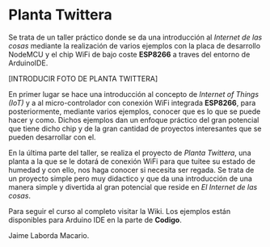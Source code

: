 # Planta Twittera

Se trata de un taller práctico donde se da una introducción al *Internet de las cosas* mediante la realización de varios ejemplos con la placa de desarrollo NodeMCU y el chip WiFi de bajo coste **ESP8266** a traves del entorno de ArduinoIDE.

[INTRODUCIR FOTO DE PLANTA TWITTERA]

En primer lugar se hace una introducción al concepto de *Internet of Things (IoT)* y a al micro-controlador con conexión WiFi integrada **ESP8266**, para posteriormente, mediante varios ejemplos, conocer que es lo que se puede hacer y como. Dichos ejemplos dan un enfoque práctico del gran potencial que tiene dicho chip y de la gran cantidad de proyectos interesantes que se pueden desarrollar con el.

En la última parte del taller, se realiza el proyecto de *Planta Twittera*, una planta a la que se le dotará de conexión WiFi para que tuitee su estado de humedad y con ello, nos haga conocer si necesita ser regada. Se trata de un proyecto simple pero muy didactico y que da una introducción de una manera simple y divertida al gran potencial que reside en *El Internet de las cosas*.

Para seguir el curso al completo visitar la Wiki. Los ejemplos están disponibles para Arduino IDE en la parte de **Codigo**.

Jaime Laborda Macario.
